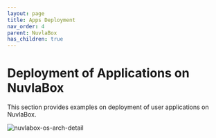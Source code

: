 ```yaml
---
layout: page
title: Apps Deployment
nav_order: 4
parent: NuvlaBox
has_children: true
---
```


Deployment of Applications on NuvlaBox
========

This section provides examples on deployment of user applications on NuvlaBox.

![nuvlabox-os-arch-detail](/assets/img/nuvlabox-os-arch-detail.png)




